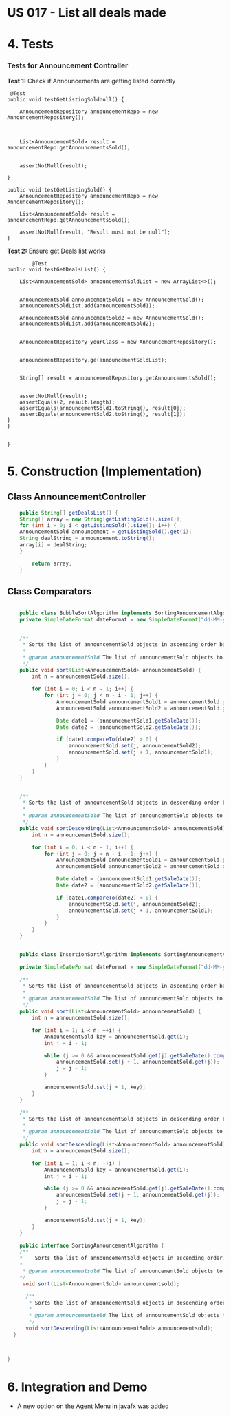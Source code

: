 # US 017 - List all deals made


# 4. Tests 
### Tests for Announcement Controller

**Test 1:** Check if Announcements are getting listed correctly


     @Test
    public void testGetListingSoldnull() {

        AnnouncementRepository announcementRepo = new AnnouncementRepository();



        List<AnnouncementSold> result = announcementRepo.getAnnouncementsSold();


        assertNotNull(result);

    }

    public void testGetListingSold() {
        AnnouncementRepository announcementRepo = new AnnouncementRepository();

        List<AnnouncementSold> result = announcementRepo.getAnnouncementsSold();

        assertNotNull(result, "Result must not be null");
    }





**Test 2:** Ensure get Deals list works

            @Test
    public void testGetDealsList() {
        
        List<AnnouncementSold> announcementSoldList = new ArrayList<>();

        
        AnnouncementSold announcementSold1 = new AnnouncementSold();
        announcementSoldList.add(announcementSold1);

        AnnouncementSold announcementSold2 = new AnnouncementSold();
        announcementSoldList.add(announcementSold2);

        
        AnnouncementRepository yourClass = new AnnouncementRepository();

        
        announcementRepository.ge(announcementSoldList);

        
        String[] result = announcementRepository.getAnnouncementsSold();

      
        assertNotNull(result);
        assertEquals(2, result.length);
        assertEquals(announcementSold1.toString(), result[0]);
        assertEquals(announcementSold2.toString(), result[1]);
    }
    }


    }
	



# 5. Construction (Implementation)



## Class AnnouncementController
```java
    public String[] getDealsList() {
    String[] array = new String[getListingSold().size()];
    for (int i = 0; i < getListingSold().size(); i++) {
    AnnouncementSold announcement = getListingSold().get(i);
    String dealString = announcement.toString();
    array[i] = dealString;
    }

        return array;
    }
```

## Class Comparators
```java

    public class BubbleSortAlgorithm implements SortingAnnouncementAlgorithm {
    private SimpleDateFormat dateFormat = new SimpleDateFormat("dd-MM-yyyy");


    /**
     * Sorts the list of announcementSold objects in ascending order based on the sale date.
     *
     * @param announcementSold The list of announcementSold objects to be sorted.
     */
    public void sort(List<AnnouncementSold> announcementSold) {
        int n = announcementSold.size();

        for (int i = 0; i < n - 1; i++) {
            for (int j = 0; j < n - i - 1; j++) {
                AnnouncementSold announcementSold1 = announcementSold.get(j);
                AnnouncementSold announcementSold2 = announcementSold.get(j + 1);

                Date date1 = (announcementSold1.getSaleDate());
                Date date2 = (announcementSold2.getSaleDate());

                if (date1.compareTo(date2) > 0) {
                    announcementSold.set(j, announcementSold2);
                    announcementSold.set(j + 1, announcementSold1);
                }
            }
        }
    }


    /**
     * Sorts the list of announcementSold objects in descending order based on the sale date.
     *
     * @param announcementSold The list of announcementSold objects to be sorted.
     */
    public void sortDescending(List<AnnouncementSold> announcementSold) {
        int n = announcementSold.size();

        for (int i = 0; i < n - 1; i++) {
            for (int j = 0; j < n - i - 1; j++) {
                AnnouncementSold announcementSold1 = announcementSold.get(j);
                AnnouncementSold announcementSold2 = announcementSold.get(j + 1);

                Date date1 = (announcementSold1.getSaleDate());
                Date date2 = (announcementSold2.getSaleDate());

                if (date1.compareTo(date2) < 0) {
                    announcementSold.set(j, announcementSold2);
                    announcementSold.set(j + 1, announcementSold1);
                }
            }
        }
    }


    public class InsertionSortAlgorithm implements SortingAnnouncementAlgorithm {

    private SimpleDateFormat dateFormat = new SimpleDateFormat("dd-MM-yyyy");

    /**
     * Sorts the list of announcementSold objects in ascending order based on the sale date.
     *
     * @param announcementSold The list of announcementSold objects to be sorted.
     */
    public void sort(List<AnnouncementSold> announcementSold) {
        int n = announcementSold.size();

        for (int i = 1; i < n; ++i) {
            AnnouncementSold key = announcementSold.get(i);
            int j = i - 1;

            while (j >= 0 && announcementSold.get(j).getSaleDate().compareTo(key.getSaleDate()) > 0) {
                announcementSold.set(j + 1, announcementSold.get(j));
                j = j - 1;
            }

            announcementSold.set(j + 1, key);
        }
    }

    /**
     * Sorts the list of announcementSold objects in descending order based on the sale date.
     *
     * @param announcementSold The list of announcementSold objects to be sorted.
     */
    public void sortDescending(List<AnnouncementSold> announcementSold) {
        int n = announcementSold.size();

        for (int i = 1; i < n; ++i) {
            AnnouncementSold key = announcementSold.get(i);
            int j = i - 1;

            while (j >= 0 && announcementSold.get(j).getSaleDate().compareTo(key.getSaleDate()) < 0) {
                announcementSold.set(j + 1, announcementSold.get(j));
                j = j - 1;
            }

            announcementSold.set(j + 1, key);
        }
    }

    public interface SortingAnnouncementAlgorithm {
    /**
    *    Sorts the list of announcementSold objects in ascending order.
    *
     * @param announcementsold The list of announcementSold objects to be sorted.
    */
     void sort(List<AnnouncementSold> announcementsold);

      /**
       * Sorts the list of announcementSold objects in descending order.
       *
       * @param announcementsold The list of announcementSold objects to be sorted.
       */
      void sortDescending(List<AnnouncementSold> announcementsold);
  }



}


```


# 6. Integration and Demo 

* A new option on the Agent Menu in javafx was added






